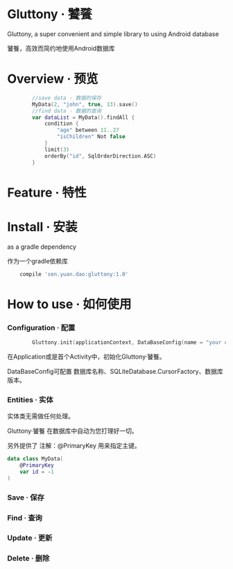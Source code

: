 # Gluttony · 饕餮
Gluttony, a super convenient and simple library to using Android database

饕餮，高效而简约地使用Android数据库

# Overview · 预览
```kotlin
        //save data · 数据的保存
        MyData(2, "john", true, 13).save()
        //find data · 数据的查询
        var dataList = MyData().findAll {
            condition {
                "age" between 11..27
                "isChildren" Not false
            }
            limit(3)
            orderBy("id", SqlOrderDirection.ASC)
        }
```

# Feature · 特性


# Install · 安装
as a gradle dependency

作为一个gradle依赖库

```groovy
    compile 'sen.yuan.dao:gluttony:1.0'
```
# How to use · 如何使用

### Configuration · 配置

```kotlin
        Gluttony.init(applicationContext, DataBaseConfig(name = "your database name",factory = null, version = 1))
```
在Application或是首个Activity中，初始化Gluttony·饕餮。

DataBaseConfig可配置 数据库名称、SQLiteDatabase.CursorFactory、数据库版本。

### Entities · 实体
实体类无需做任何处理。

Gluttony·饕餮 在数据库中自动为您打理好一切。

另外提供了 注解：@PrimaryKey 用来指定主键。
```kotlin
data class MyData(
    @PrimaryKey
    var id = -1
)
```


### Save · 保存



### Find · 查询



### Update · 更新



### Delete · 删除
